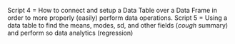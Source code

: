 Script 4 = How to connect and setup a Data Table over a Data Frame in order to more properly (easily) perform data operations.
Script 5 = Using a data table to find the means, modes, sd, and other fields (*cough* summary) and perform so data analytics (regression)
